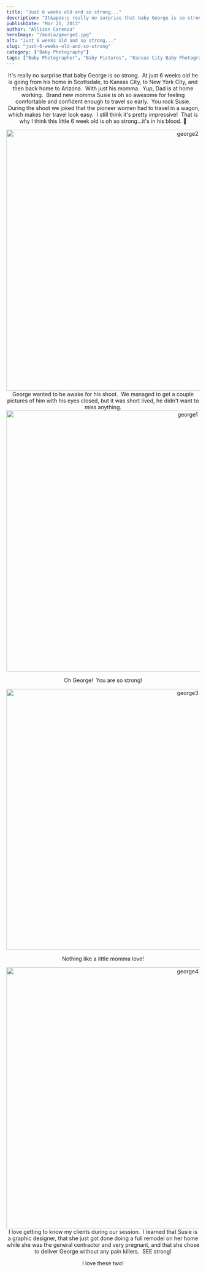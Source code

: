 ```yaml
---
title: "Just 6 weeks old and so strong..."
description: "It&apos;s really no surprise that baby George is so strong.  At just 6 weeks old he is going from his "
publishDate: "Mar 21, 2013"
author: "Allison Carenza"
heroImage: "/media/george2.jpg"
alt: "Just 6 weeks old and so strong..."
slug: "just-6-weeks-old-and-so-strong"
category: ["Baby Photography"]
tags: ["Baby Photographer", "Baby Pictures", "Kansas City Baby Photographer", "Kansas City Photographer"]
---
```


<p style="text-align: center;">It&apos;s really no surprise that baby George is so strong.  At just 6 weeks old he is going from his home in Scottsdale, to Kansas City, to New York City, and then back home to Arizona.  With just his momma.  Yup, Dad is at home working.  Brand new momma Susie is oh so awesome for feeling comfortable and confident enough to travel so early.  You rock Susie.  During the shoot we joked that the pioneer women had to travel in a wagon, which makes her travel look easy.  I still think it&apos;s pretty impressive!  That is why I think this little 6 week old is oh so strong...it&apos;s in his blood. 🙂</p>
<p style="text-align: center;"><img class="aligncenter size-full wp-image-4740" alt="george2" src="/media/george2.jpg" width="930" height="680"   />George wanted to be awake for his shoot.  We managed to get a couple pictures of him with his eyes closed, but it was short lived, he didn&apos;t want to miss anything.<br />
<img class="aligncenter size-full wp-image-4739" alt="george1" src="/media/george1.jpg" width="930" height="680"   /></p>
<p style="text-align: center;">Oh George!  You are so strong!</p>
<p style="text-align: center;"><img class="aligncenter size-full wp-image-4741" alt="george3" src="/media/george3.jpg" width="930" height="680"   /></p>
<p style="text-align: center;">Nothing like a little momma love!</p>
<p style="text-align: center;"><img class="aligncenter size-full wp-image-4742" alt="george4" src="/media/george4.jpg" width="930" height="680"   />I love getting to know my clients during our session.  I learned that Susie is a graphic designer, that she just got done doing a full remodel on her home while she was the general contractor and very pregnant, and that she chose to deliver George without any pain killers.  SEE strong!</p>
<p style="text-align: center;">I love these two!</p>
